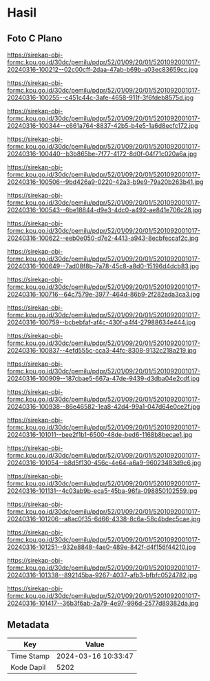 # Hasil

## Foto C Plano

https://sirekap-obj-formc.kpu.go.id/30dc/pemilu/pdpr/52/01/09/20/01/5201092001017-20240316-100212--02c00cff-2daa-47ab-b69b-a03ec83659cc.jpg

https://sirekap-obj-formc.kpu.go.id/30dc/pemilu/pdpr/52/01/09/20/01/5201092001017-20240316-100255--c451c44c-3afe-4658-911f-3f6fdeb8575d.jpg

https://sirekap-obj-formc.kpu.go.id/30dc/pemilu/pdpr/52/01/09/20/01/5201092001017-20240316-100344--c661a764-8837-42b5-b4e5-1a6d8ecfc172.jpg

https://sirekap-obj-formc.kpu.go.id/30dc/pemilu/pdpr/52/01/09/20/01/5201092001017-20240316-100440--b3b865be-7f77-4172-8d0f-04f71c020a6a.jpg

https://sirekap-obj-formc.kpu.go.id/30dc/pemilu/pdpr/52/01/09/20/01/5201092001017-20240316-100506--9bd426a9-0220-42a3-b9e9-79a20b263b41.jpg

https://sirekap-obj-formc.kpu.go.id/30dc/pemilu/pdpr/52/01/09/20/01/5201092001017-20240316-100543--6be18844-d9e3-4dc0-a492-ae841e706c28.jpg

https://sirekap-obj-formc.kpu.go.id/30dc/pemilu/pdpr/52/01/09/20/01/5201092001017-20240316-100622--eeb0e050-d7e2-4413-a943-8ecbfeccaf2c.jpg

https://sirekap-obj-formc.kpu.go.id/30dc/pemilu/pdpr/52/01/09/20/01/5201092001017-20240316-100649--7ad08f8b-7a78-45c8-a8d0-15196d4dcb83.jpg

https://sirekap-obj-formc.kpu.go.id/30dc/pemilu/pdpr/52/01/09/20/01/5201092001017-20240316-100716--64c7579e-3977-464d-86b9-2f282ada3ca3.jpg

https://sirekap-obj-formc.kpu.go.id/30dc/pemilu/pdpr/52/01/09/20/01/5201092001017-20240316-100759--bcbebfaf-af4c-430f-a4f4-27988634e444.jpg

https://sirekap-obj-formc.kpu.go.id/30dc/pemilu/pdpr/52/01/09/20/01/5201092001017-20240316-100837--4efd555c-cca3-44fc-8308-9132c218a219.jpg

https://sirekap-obj-formc.kpu.go.id/30dc/pemilu/pdpr/52/01/09/20/01/5201092001017-20240316-100909--187cbae5-667a-47de-9439-d3dba04e2cdf.jpg

https://sirekap-obj-formc.kpu.go.id/30dc/pemilu/pdpr/52/01/09/20/01/5201092001017-20240316-100938--86e46582-1ea8-42d4-99a1-047d64e0ce2f.jpg

https://sirekap-obj-formc.kpu.go.id/30dc/pemilu/pdpr/52/01/09/20/01/5201092001017-20240316-101011--bee2f1b1-6500-48de-bed6-1168b8becae1.jpg

https://sirekap-obj-formc.kpu.go.id/30dc/pemilu/pdpr/52/01/09/20/01/5201092001017-20240316-101054--b8d5f130-456c-4e64-a6a9-96023483d9c6.jpg

https://sirekap-obj-formc.kpu.go.id/30dc/pemilu/pdpr/52/01/09/20/01/5201092001017-20240316-101131--4c03ab9b-eca5-45ba-96fa-098850102559.jpg

https://sirekap-obj-formc.kpu.go.id/30dc/pemilu/pdpr/52/01/09/20/01/5201092001017-20240316-101206--a8ac0f35-6d66-4338-8c6a-58c4bdec5cae.jpg

https://sirekap-obj-formc.kpu.go.id/30dc/pemilu/pdpr/52/01/09/20/01/5201092001017-20240316-101251--932e8848-4ae0-489e-842f-d4f156f44210.jpg

https://sirekap-obj-formc.kpu.go.id/30dc/pemilu/pdpr/52/01/09/20/01/5201092001017-20240316-101338--892145ba-9267-4037-afb3-bfbfc0524782.jpg

https://sirekap-obj-formc.kpu.go.id/30dc/pemilu/pdpr/52/01/09/20/01/5201092001017-20240316-101417--36b3f6ab-2a79-4e97-996d-2577d89382da.jpg


## Metadata

| Key        | Value               |
| ---------- | ------------------- |
| Time Stamp | 2024-03-16 10:33:47 |
| Kode Dapil | 5202                |



